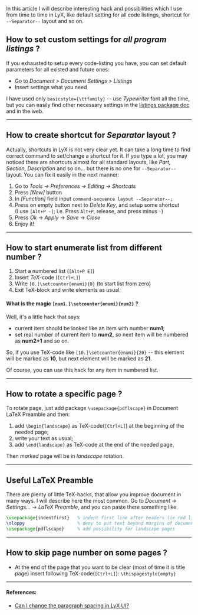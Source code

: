 <!--
Title: LyX tips and tricks
Description: Most common problems and hacks I have ever faced
Date: 2014/02/25
Tags: lyx, tips and tricks
-->

In this article I will describe interesting hack and possibilities which I use 
from time to time in LyX, like default setting for all code listings,
shortcut for `--Separator--` layout and so on<!--cut-here-->.



## How to set custom settings for *all program listings* ?

If you exhausted to setup every code-listing you have, 
you can set default parameters for all existed and future ones:

* Go to *Document > Document Settings > Listings*
* Insert settings what you need

I have used only `basicstyle={\ttfamily}` -- use *Typewriter* font all the time,
but you can easily find other necessary settings in the 
[listings package doc][listing-package-man] and in the web.


* * *


## How to create shortcut for *Separator* layout ?

Actually, shortcuts in LyX is not very clear yet. It can take a long time
to find correct command to set/change a shortcut for it.
If you type a lot, you may noticed there are shortcuts almost for all 
standard layouts, like *Part, Section, Description* and so on... 
but there is no one for `--Separator--` layout. 
You can fix it easily in the next manner:

1. Go to *Tools -> Preferences -> Editing -> Shortcats*
2. Press *[New]* button
3. In *[Function]* field input `command-sequence layout --Separator--;`
4. Press on empty button next to *Delete Key*, and setup some shortcut  
(I use `[Alt+P -]`; i.e. Press `Alt+P`, release, and press minus `-`)
5. Press *Ok* -> *Apply* -> *Save* -> *Close*
6. Enjoy it!


* * *


## How to start enumerate list from different number ?

1. Start a numbered list (`[Alt+P E]`)
2. Insert *TeX*-code (`[Ctrl+L]`)
3. Write `[0.]\setcounter{enumi}{0}` (to start list from zero)
4. Exit TeX-block and write elements as usual.

#### What is the magic `[num1.]\setcounter{enumi}{num2}` ?

Well, it's a little hack that says:

* current item should be looked like an item with number **num1**;
* set real number of current item to **num2**, so next item will be
numbered as **num2+1** and so on.

So, if you use TeX-code like `[10.]\setcounter{enumi}{20}` -- this element will
be marked as **10**, but next element will be marked as **21**.

Of course, you can use this hack for any item in numbered list.


* * * 


## How to rotate a specific page ?

To rotate page, just add package `\usepackage{pdflscape}` in Document LaTeX Preamble
and then:

1. add `\begin{landscape}` as TeX-code(`[Ctrl+L]`) at the beginning of the needed page;
2. write your text as usual;
3. add `\end{landscape}` as TeX-code at the end of the needed page.

Then *marked* page will be in *landscape* rotation.


* * *


## Useful LaTeX Preamble

There are plenty of little TeX-hacks, that allow you improve document in many ways.
I will describe here the most common. Go to *Document* -> *Settings...* -> *LaTeX Preamble*, and you can paste there something like

```tex
\usepackage{indentfirst}   % indent first line after headers (ie red line)
\sloppy                    % deny to put text beyond margins of document
\usepackage{pdflscape}     % add possibility for landscape pages
```


* * *


## How to skip page number on some pages ?

* At the end of the page that you want to be clear (most of time it is title page)
insert following TeX-code(`[Ctrl+L]`): `\thispagestyle{empty}`


***


#### References:

* [Can I change the paragraph spacing in LyX UI?](http://tex.stackexchange.com/questions/88839/can-i-change-the-paragraph-spacing-in-lyx-ui)



[listing-package-man]:http://texdoc.net/texmf-dist/doc/latex/listings/listings.pdf "The Listings Package"
